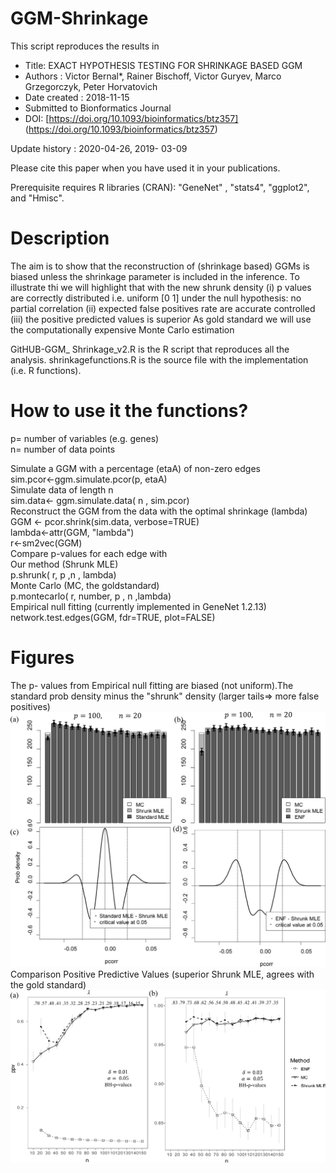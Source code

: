 # GGM-Shrinkage
This script reproduces the results in 
  * Title: EXACT HYPOTHESIS TESTING FOR SHRINKAGE BASED GGM 
  * Authors            : Victor Bernal*, Rainer Bischoff, Victor Guryev, Marco Grzegorczyk, Peter Horvatovich
  * Date created      : 2018-11-15
  * Submitted to Bionformatics Journal
  * DOI: [https://doi.org/10.1093/bioinformatics/btz357] (https://doi.org/10.1093/bioinformatics/btz357)

Update history : 2020-04-26, 2019- 03-09

Please cite this paper when you have used it in your publications. 

Prerequisite 
requires R libraries (CRAN): "GeneNet" , "stats4", "ggplot2", and "Hmisc".

# Description
 The aim is to show that the reconstruction of (shrinkage based) GGMs is biased
 unless the shrinkage parameter is included in the inference. 
 To illustrate thi we will highlight that with the new shrunk density 
 (i) p values are correctly distributed i.e. uniform [0 1] under the null hypothesis: no partial correlation
 (ii) expected false positives rate are accurate controlled
 (iii) the positive predicted values is superior
 As gold standard we will use the computationally expensive Monte Carlo estimation 

GitHUB-GGM_ Shrinkage_v2.R is the R script that reproduces all the analysis.
shrinkagefunctions.R is the source file with the implementation (i.e. R functions).

# How to use it the functions?
p= number of variables (e.g. genes)   
n= number of data points 

Simulate a GGM with a percentage (etaA) of non-zero edges  
    sim.pcor<-ggm.simulate.pcor(p, etaA)  
    Simulate data of length n   
    sim.data<- ggm.simulate.data( n , sim.pcor)   
Reconstruct the GGM from the data with the optimal shrinkage (lambda)  
    GGM <- pcor.shrink(sim.data, verbose=TRUE)   
    lambda<-attr(GGM, "lambda")   
    r<-sm2vec(GGM)  
Compare p-values for each edge with   
Our method (Shrunk MLE)  
    p.shrunk( r, p ,n , lambda)  
Monte Carlo (MC, the goldstandard)     
    p.montecarlo( r, number, p , n ,lambda)  
Empirical null fitting (currently implemented in GeneNet 1.2.13)  
    network.test.edges(GGM, fdr=TRUE, plot=FALSE)  

# Figures
The p- values from Empirical null fitting are biased (not uniform).The standard prob density minus the "shrunk" density (larger tails=> more false positives) 
![Histogram of p values and difference of densities](Slide1.png)
Comparison Positive Predictive Values  (superior Shrunk MLE, agrees with the gold standard) 
![PPV](Slide2.png)

